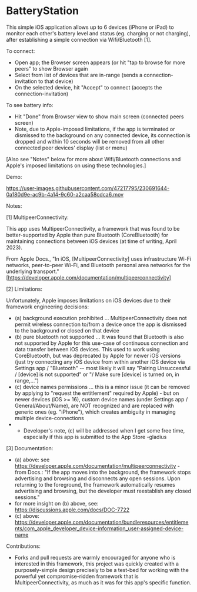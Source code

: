 # BatteryStation

This simple iOS application allows up to 6 devices (iPhone or iPad) to monitor each other's battery level and status (eg. charging or not charging),
after establishing a simple connection via Wifi/Bluetooth [1].

To connect:

- Open app; the Browser screen appears (or hit "tap to browse for more peers" to show Browser again
- Select from list of devices that are in-range (sends a connection-invitation to that device)
- On the selected device, hit "Accept" to connect (accepts the connection-invitation)

To see battery info:

- Hit "Done" from Browser view to show main screen (connected peers screen)
- Note, due to Apple-imposed limitations, if the app is terminated or dismissed to the background on any connected device, its connection is dropped and within 10 seconds will be removed from all other connected peer devices' display (list or menu)

[Also see "Notes" below for more about Wifi/Bluetooth connections and Apple's imposed limitations on using these technologies.]

Demo:

https://user-images.githubusercontent.com/47217795/230691644-0a180d9e-ac9b-4a14-9c60-a2caa58cdca6.mov


Notes:

[1] MultipeerConnectivity:

This app uses MultipeerConnectivity, a framework that was found to be better-supported by Apple than pure Bluetooth (CoreBluetooth) for maintaining connections between iOS devices (at time of writing, April 2023).

From Apple Docs., "In iOS, [MultipeerConnectivity] uses infrastructure Wi-Fi networks, peer-to-peer Wi-Fi, and Bluetooth personal area networks for the underlying transport." [https://developer.apple.com/documentation/multipeerconnectivity]

[2] Limitations:

Unfortunately, Apple imposes limitations on iOS devices due to their framework engineering decisions:
- (a) background execution prohibited ... MultipeerConnectivity does not permit wireless connection to/from a device once the app is dismissed to the background or closed on that device
- (b) pure bluetooth not supported ... It was found that Bluetooth is also not supported by Apple for this use-case of continuous connection and data transfer between iOS devices. This used to work using CoreBluetooth, but was deprecated by Apple for newer iOS versions (just try connecting any iOS device from within another iOS device via Settings app / "Bluetooth" -- most likely it will say "Pairing Unsuccessful / [device] is not supported" or "/ Make sure [device] is turned on, in range,...")
- (c) device names permissions ... this is a minor issue (it can be removed by applying to "request the entitlement" required by Apple) - but on newer devices (iOS >= 16), custom device names (under Settings app / General/About/Name), are NOT recognized and are replaced with generic ones (eg. "iPhone"), which creates ambiguity in managing multiple device-connections
- * Developer's note, (c) will be addressed when I get some free time, especially if this app is submitted to the App Store -gladius

[3] Documentation:

- (a) above: see  https://developer.apple.com/documentation/multipeerconnectivity - from Docs.: "If the app moves into the background, the framework stops advertising and browsing and disconnects any open sessions. Upon returning to the foreground, the framework automatically resumes advertising and browsing, but the developer must reestablish any closed sessions."
- for more insight on (b) above, see: https://discussions.apple.com/docs/DOC-7722
- (c) above: https://developer.apple.com/documentation/bundleresources/entitlements/com_apple_developer_device-information_user-assigned-device-name

Contributions:

- Forks and pull requests are warmly encouraged for anyone who is interested in this framework, this project was quickly created with a purposely-simple design precisely to be a test-bed for working with the powerful yet compromise-ridden framework that is MultipeerConnectivity, as much as it was for this app's specific function.
